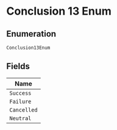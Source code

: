 
# Conclusion 13 Enum

## Enumeration

`Conclusion13Enum`

## Fields

| Name |
|  --- |
| `Success` |
| `Failure` |
| `Cancelled` |
| `Neutral` |

